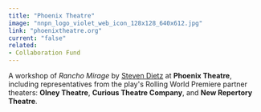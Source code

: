```yaml
---
title: "Phoenix Theatre"
image: "nnpn_logo_violet_web_icon_128x128_640x612.jpg"
link: "phoenixtheatre.org"
current: "false"
related:
- Collaboration Fund
---
```


A workshop of *Rancho Mirage* by [Steven Dietz](https://newplayexchange.org/users/479/steven-dietz) at **Phoenix Theatre**, including representatives from the play's Rolling World Premiere partner theaters: **Olney Theatre**, **Curious Theatre Company**, and **New Repertory Theatre**.

